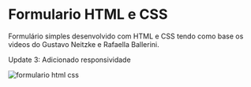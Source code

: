 # Formulario HTML e CSS

Formulário simples desenvolvido com HTML e CSS tendo como base os videos do Gustavo Neitzke e Rafaella Ballerini.

Update 3: Adicionado responsividade

![formulario html css](https://user-images.githubusercontent.com/113811396/202593718-8de704f8-f371-423f-9515-4b641d38357f.JPG)
